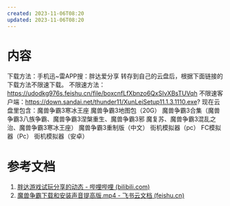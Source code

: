 ```yaml
---
created: 2023-11-06T08:20
updated: 2023-11-06T08:20
---
```

# 内容

下载方法：手机迅~雷APP搜：胖达爱分享 转存到自己的云盘后，根据下面链接的下载方法不限速下载。 不限速方法：https://udodkg976s.feishu.cn/file/boxcnfLfXbnzo6QxSIvXBsTUVqh 不限速客户端：https://down.sandai.net/thunder11/XunLeiSetup11.1.3.1110.exe? 现在云盘里包含：魔兽争霸3寒冰王座 魔兽争霸3地图包（20G） 魔兽争霸3合集（魔兽争霸3八族争霸、魔兽争霸3涅槃重生、魔兽争霸3邪 魔复苏、魔兽争霸3混乱之治、魔兽争霸3寒冰王座） 魔兽争霸3重制版（中文） 街机模拟器（pc） FC模拟器（Pc） 街机模拟器（安卓）

# 参考文档
1. [胖达游戏试玩分享的动态 - 哔哩哔哩 (bilibili.com)](https://www.bilibili.com/opus/821526694267453443?spm_id_from=333.999.0.0)
2. [魔兽争霸下载和安装声音提高版.mp4 - 飞书云文档 (feishu.cn)](https://udodkg976s.feishu.cn/file/boxcnfLfXbnzo6QxSIvXBsTUVqh)